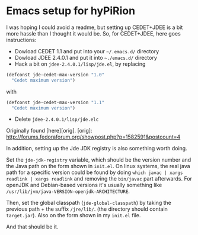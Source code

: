 # Emacs setup for hyPiRion

I was hoping I could avoid a readme, but setting up CEDET+JDEE is a bit more
hassle than I thought it would be. So, for CEDET+JDEE, here goes instructions:

* Dowload CEDET 1.1 and put into your `~/.emacs.d/` directory
* Dowload JDEE 2.4.0.1 and put it into `~./emacs.d/` directory
* Hack a bit on `jdee-2.4.0.1/lisp/jde.el`, by replacing
```cl
(defconst jde-cedet-max-version "1.0"
  "Cedet maximum version")
```
  with
```cl
(defconst jde-cedet-max-version "1.1"
  "Cedet maximum version")
```
* Delete `jdee-2.4.0.1/lisp/jde.elc`

Originally found [here][orig].
[orig]: http://forums.fedoraforum.org/showpost.php?p=1582591&postcount=4

In addition, setting up the Jde JDK registry is also something worth doing.

Set the `jde-jdk-registry` variable, which should be the version number and the
Java path on the form shown in `init.el`. On linux systems, the real java path
for a specific version could be found by doing `which javac | xargs readlink |
xargs readlink` and removing the `bin/javac` part afterwards. For openJDK and
Debian-based versions it's usually something like
`/usr/lib/jvm/java-VERSION-openjdk-ARCHITECTURE`.

Then, set the global classpath (`jde-global-classpath`) by taking the previous
path + the suffix `/jre/lib/`. (the directory should contain `target.jar`). Also
on the form shown in my `init.el` file.

And that should be it.
